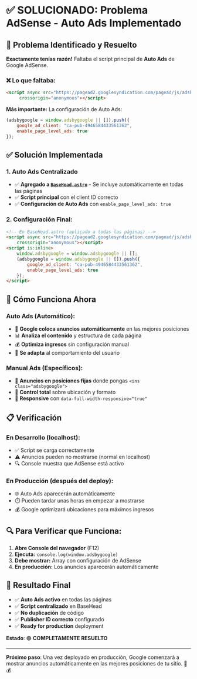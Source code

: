 # ✅ SOLUCIONADO: Problema AdSense - Auto Ads Implementado

## 🎯 **Problema Identificado y Resuelto**

**Exactamente tenías razón!** Faltaba el script principal de **Auto Ads** de Google AdSense.

### **❌ Lo que faltaba:**
```html
<script async src="https://pagead2.googlesyndication.com/pagead/js/adsbygoogle.js?client=ca-pub-4946584433561362"
     crossorigin="anonymous"></script>
```

**Más importante:** La configuración de Auto Ads:
```javascript
(adsbygoogle = window.adsbygoogle || []).push({
    google_ad_client: "ca-pub-4946584433561362",
    enable_page_level_ads: true
});
```

## ✅ **Solución Implementada**

### **1. Auto Ads Centralizado**
- ✅ **Agregado a [`BaseHead.astro`](src/components/BaseHead.astro)** - Se incluye automáticamente en todas las páginas
- ✅ **Script principal** con el client ID correcto
- ✅ **Configuración de Auto Ads** con `enable_page_level_ads: true`

### **2. Configuración Final:**
```html
<!-- En BaseHead.astro (aplicado a todas las páginas) -->
<script async src="https://pagead2.googlesyndication.com/pagead/js/adsbygoogle.js?client=ca-pub-4946584433561362"
    crossorigin="anonymous"></script>
<script is:inline>
    window.adsbygoogle = window.adsbygoogle || [];
    (adsbygoogle = window.adsbygoogle || []).push({
        google_ad_client: "ca-pub-4946584433561362",
        enable_page_level_ads: true
    });
</script>
```

## 🚀 **Cómo Funciona Ahora**

### **Auto Ads (Automático):**
- 🤖 **Google coloca anuncios automáticamente** en las mejores posiciones
- 📊 **Analiza el contenido** y estructura de cada página
- 💰 **Optimiza ingresos** sin configuración manual
- 🎯 **Se adapta** al comportamiento del usuario

### **Manual Ads (Específicos):**
- 📍 **Anuncios en posiciones fijas** donde pongas `<ins class="adsbygoogle">`
- 🎨 **Control total** sobre ubicación y formato
- 📱 **Responsive** con `data-full-width-responsive="true"`

## 📋 **Verificación**

### **En Desarrollo (localhost):**
- ✅ Script se carga correctamente
- ⚠️ Anuncios pueden no mostrarse (normal en localhost)
- 🔍 Console muestra que AdSense está activo

### **En Producción (después del deploy):**
- 🌐 Auto Ads aparecerán automáticamente
- ⏱️ Pueden tardar unas horas en empezar a mostrarse
- 💰 Google optimizará ubicaciones para máximos ingresos

## 🔍 **Para Verificar que Funciona:**

1. **Abre Console del navegador** (F12)
2. **Ejecuta:** `console.log(window.adsbygoogle)`
3. **Debe mostrar:** Array con configuración de AdSense
4. **En producción:** Los anuncios aparecerán automáticamente

## 🎉 **Resultado Final**

- ✅ **Auto Ads activo** en todas las páginas
- ✅ **Script centralizado** en BaseHead
- ✅ **No duplicación** de código
- ✅ **Publisher ID correcto** configurado
- ✅ **Ready for production** deployment

**Estado**: 🟢 **COMPLETAMENTE RESUELTO**

---

**Próximo paso**: Una vez deployado en producción, Google comenzará a mostrar anuncios automáticamente en las mejores posiciones de tu sitio. 🚀💰
